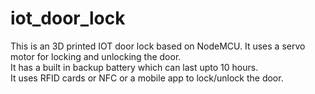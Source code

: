# iot_door_lock

This is an 3D printed IOT door lock based on NodeMCU. It uses a servo motor for locking and unlocking the door.
<br>
It has a built in backup battery which can last upto 10 hours.
<br> 
It uses RFID cards or NFC or a mobile app to lock/unlock the door. 
